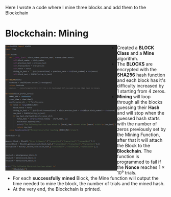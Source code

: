 Here I wrote a code where I mine three blocks and add them to the Blockchain
# Blockchain: Mining
<img src="https://github.com/Relor91/Lorenzo_Portfolio/blob/main/images/Blockchain/BlockchainMining/BlockchainMining.JPG" alt="drawing" width="350" align="left"/><p>
* Created a **BLOCK Class** and a **Mine** algorithm.
* The **BLOCKS** are encrypted with the **SHA256** hash function and each block has it's difficulty increased by 1 starting from 4 zeros.
* **Mining** will loop through all the blocks guessing their **Hash** and will stop when the guessed hash starts with the number of zeros previously set by the Mining Function, after that it will attach the Block to the **Blockchain**. The function is programmed to fail if the **Nonce** reaches 1 × 10⁹ trials.
* For each **successfully mined** Block, the Mine function will output the time needed to mine the block, the number of trials and the mined hash.
* At the very end, the Blockchain is printed.<p>
